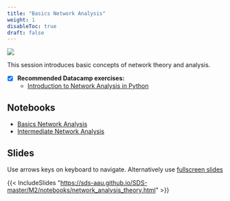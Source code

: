```yaml
---
title: "Basics Network Analysis"
weight: 1
disableToc: true
draft: false
---
```


![](https://raw.githubusercontent.com/aaubs/ds-master/main/media/hearder_goldie_space_5.png)

This session introduces basic concepts of network theory and analysis.

* [X] **Recommended Datacamp exercises:**
   * [Introduction to Network Analysis in Python](https://learn.datacamp.com/courses/introduction-to-network-analysis-in-python) 
   
## Notebooks

* [Basics Network Analysis](https://colab.research.google.com/github/aaubs/ds-master/blob/main/courses/ds4b-m2-1-nw/notebooks/s1-nw-intro.ipynb)
* [Intermediate Network Analysis](https://colab.research.google.com/github/aaubs/ds-master/blob/main/courses/ds4b-m2-1-nw/notebooks/s2-nw-intermediate.ipynb)


## Slides

  Use arrows keys on keyboard to navigate. Alternatively use [fullscreen slides](https://sds-aau.github.io/SDS-master/M2/notebooks/network_analysis_theory.html)
    
  {{< IncludeSlides "https://sds-aau.github.io/SDS-master/M2/notebooks/network_analysis_theory.html" >}}

